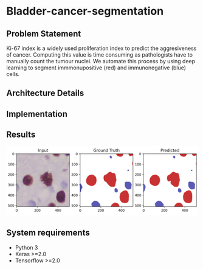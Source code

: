 # Bladder-cancer-segmentation

## Problem Statement
Ki-67 index is a widely used proliferation index to predict the aggresiveness of cancer. Computing this value is time consuming as pathologists have to manually count the tumour nuclei.
We automate this process by using deep learning to segment immmonupositive (red) and immunonegative (blue) cells. 

## Architecture Details

## Implementation

## Results
![Result](Segmented_result.png)  

## System requirements
- Python 3
- Keras >=2.0
- Tensorflow >=2.0

